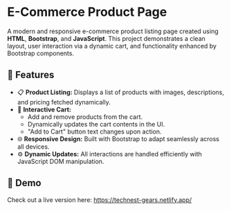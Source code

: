 # E-Commerce Product Page

A modern and responsive e-commerce product listing page created using **HTML**, **Bootstrap**, and **JavaScript**. This project demonstrates a clean layout, user interaction via a dynamic cart, and functionality enhanced by Bootstrap components.

## 🚀 Features
- 📋 **Product Listing:** Displays a list of products with images, descriptions, and pricing fetched dynamically.
- 🛒 **Interactive Cart:**
  - Add and remove products from the cart.
  - Dynamically updates the cart contents in the UI.
  - "Add to Cart" button text changes upon action.
- 🌐 **Responsive Design:** Built with Bootstrap to adapt seamlessly across all devices.
- ⚙️ **Dynamic Updates:** All interactions are handled efficiently with JavaScript DOM manipulation.

## 🎥 Demo
Check out a live version here: https://technest-gears.netlify.app/
